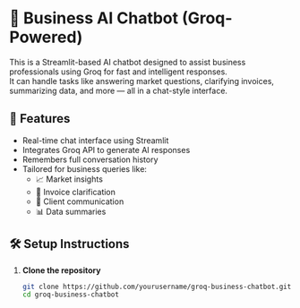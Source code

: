 # 🤖 Business AI Chatbot (Groq-Powered)

This is a Streamlit-based AI chatbot designed to assist business professionals using Groq for fast and intelligent responses.  
It can handle tasks like answering market questions, clarifying invoices, summarizing data, and more — all in a chat-style interface.

## 🚀 Features
- Real-time chat interface using Streamlit
- Integrates Groq API to generate AI responses
- Remembers full conversation history
- Tailored for business queries like:
  - 📈 Market insights
  - 🧾 Invoice clarification
  - 💼 Client communication
  - 📊 Data summaries

## 🛠 Setup Instructions

1. **Clone the repository**
   ```bash
   git clone https://github.com/yourusername/groq-business-chatbot.git
   cd groq-business-chatbot
